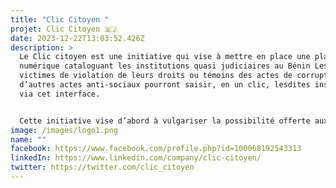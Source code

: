 ```yaml
---
title: "Clic Citoyen "
projet: Clic Citoyen 🇧🇯
date: 2023-12-22T13:03:52.426Z
description: >
  Le Clic citoyen est une initiative qui vise à mettre en place une plateforme
  numérique cataloguant les institutions quasi judiciaires au Bénin Les citoyens
  victimes de violation de leurs droits ou témoins des actes de corruption ou
  d’autres actes anti-sociaux pourront saisir, en un clic, lesdites institutions
  via cet interface.


  Cette initiative vise d’abord à vulgariser la possibilité offerte aux citoyens d’atteindre sans frais, certaines institutions en ligne. Ensuite, elle va faciliter l’accès à ces institutions en ce qu’elle rassemble en un seul lieu les informations éparses sur les institutions accessibles en ligne.
image: /images/logo1.png
name: ""
facebook: https://www.facebook.com/profile.php?id=100068192543313
linkedIn: https://www.linkedin.com/company/clic-citoyen/
twitter: https://twitter.com/clic_citoyen
---
```

